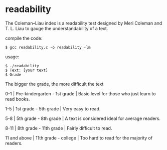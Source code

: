 # readability
The Coleman–Liau index is a readability test designed by Meri Coleman and T. L. Liau to gauge the understandability of a text.

compile the code:
```console
$ gcc readability.c -o readability -lm
```
usage:
```console
$ ./readability
$ Text: [your text]
$ Grade
```
The bigger the grade, the more difficult the text

0-1 | Pre-kindergarten - 1st grade | Basic level for those who just learn to read books. 

1-5 | 1st grade - 5th grade | Very easy to read. 

5-8 | 5th grade - 8th grade | A text is considered ideal for average readers. 

8-11 | 8th grade - 11th grade | Fairly difficult to read. 

11 and above | 11th grade - college | Too hard to read for the majority of readers. 
